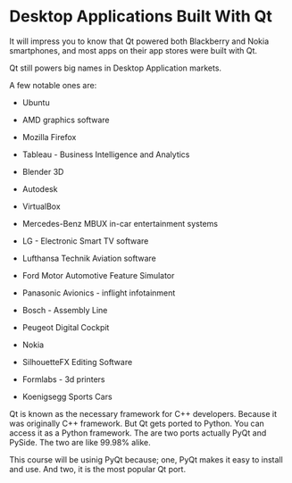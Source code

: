 # Desktop Applications Built With Qt

It will impress you to know that Qt powered both Blackberry and Nokia smartphones, and most apps on their app stores were built with Qt.

Qt still powers big names in Desktop Application markets.

A few notable ones are:

* Ubuntu

* AMD graphics software

* Mozilla Firefox

* Tableau - Business Intelligence and Analytics

* Blender 3D

* Autodesk

* VirtualBox

* Mercedes-Benz MBUX in-car entertainment systems

* LG - Electronic Smart TV software

* Lufthansa Technik Aviation software

* Ford Motor Automotive Feature Simulator

* Panasonic Avionics - inflight infotainment

* Bosch - Assembly Line

* Peugeot Digital Cockpit

* Nokia

* SilhouetteFX Editing Software

* Formlabs - 3d printers

* Koenigsegg Sports Cars

Qt is known as the necessary framework for C++ developers. Because it was originally C++ framework. But Qt gets ported to Python. You can access it as a Python framework. The are two ports actually PyQt and PySide. The two are like 99.98% alike.

This course will be usinig PyQt because; one, PyQt makes it easy to install and use. And two, it is the most popular Qt port.
